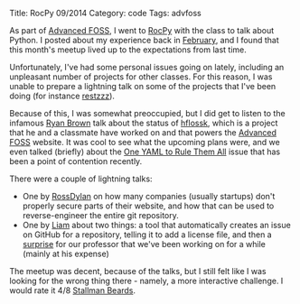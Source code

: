Title: RocPy 09/2014
Category: code
Tags: advfoss

As part of [Advanced FOSS], I went to [RocPy] with the class to talk about Python. I posted about my experience back in [February], and I found that this month's meetup lived up to the expectations from last time.

Unfortunately, I've had some personal issues going on lately, including an unpleasant number of projects for other classes. For this reason, I was unable to prepare a lightning talk on some of the projects that I've been doing (for instance [restzzz]).

Because of this, I was somewhat preoccupied, but I did get to listen to the infamous [Ryan Brown] talk about the status of [hflossk], which is a project that he and a classmate have worked on and that powers the [Advanced FOSS] website. It was cool to see what the upcoming plans were, and we even talked (briefly) about the [One YAML to Rule Them All] issue that has been a point of contention recently.

There were a couple of lightning talks:
- One by [RossDylan] on how many companies (usually startups) don't properly secure parts of their website, and how that can be used to reverse-engineer the entire git repository.
- One by [Liam] about two things: a tool that automatically creates an issue on GitHub for a repository, telling it to add a license file, and then a [surprise] for our professor that we've been working on for a while (mainly at his expense)

The meetup was decent, because of the talks, but I still felt like I was looking for the wrong thing there - namely, a more interactive challenge. I would rate it 4/8 [Stallman Beards].

[Advanced FOSS]: http://advfoss-ritigm.rhcloud.com/
[RocPy]: http://www.rocpy.org/
[February]: {filename}/2014/02/19-rocpy.md
[restzzz]: {filename}/2014/09/16-restzzz-update.md
[Ryan Brown]: http://rsb.io/
[hflossk]: https://github.com/decause/hflossk
[One YAML to Rule Them All]: https://github.com/decause/hflossk/issues/473
[RossDylan]: http://blog.helixoide.com/
[Liam]: http://gearchicken.com/
[surprise]: http://decausegonewild.reddit.com
[Stallman Beards]: {filename}/2014/02/19-stallman-beard.md
